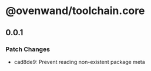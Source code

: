 # @ovenwand/toolchain.core

## 0.0.1

### Patch Changes

- cad8de9: Prevent reading non-existent package meta
